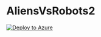 # AliensVsRobots2
[![Deploy to Azure](http://azuredeploy.net/deploybutton.png)](https://azuredeploy.net/)
